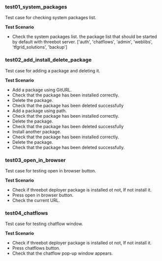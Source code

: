 ### test01_system_packages

Test case for checking system packages list.

**Test Scenario**

- Check the system packages list.
the package list that should be started by default with threebot server.
['auth', 'chatflows', 'admin', 'weblibs', 'tfgrid_solutions', 'backup']

### test02_add_install_delete_package

Test case for adding a package and deleting it.

**Test Scenario**

- Add a package using GitURL.
- Check that the package has been installed correctly.
- Delete the package.
- Check that the package has been deleted successfully
- Add a package using path.
- Check that the package has been installed correctly.
- Delete the package.
- Check that the package has been deleted successfully
- Install another package.
- Check that the package has been installed correctly.
- Delete the package.
- Check that the package has been deleted successfully.

### test03_open_in_browser

Test case for testing open in browser button.

**Test Scenario**

- Check if threebot deployer package is installed ot not, If not install it.
- Press open in browser button.
- Check the current URL.

### test04_chatflows

Test case for testing chatflow window.

**Test Scenario**

- Check if threebot deployer package is installed ot not, If not install it.
- Press chatflows button.
- Check that the chatflow pop-up window appears.
